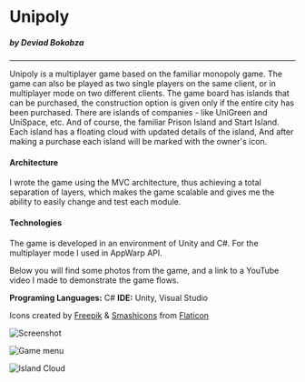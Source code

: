 # Unipoly
##### by Deviad Bokobza
------------


Unipoly is a multiplayer game based on the familiar monopoly game.
The game can also be played as two single players on the same client, or in multiplayer mode on two different clients.
The game board has islands that can be purchased, the construction option is given only if the entire city has been purchased.
There are islands of companies - like UniGreen and UniSpace, etc.
And of course, the familiar Prison Island and Start Island.
Each island has a floating cloud with updated details of the island,
And after making a purchase each island will be marked with the owner's icon.

#### Architecture
I wrote the game using the MVC architecture, thus achieving a total separation of layers, which makes the game scalable and gives me the ability to easily change and test each module.

#### Technologies 
The game is developed in an environment of Unity and C#.
For the multiplayer mode I used in AppWarp API.

Below you will find some photos from the game, and a link to a YouTube video I made to demonstrate the game flows.



**Programing Languages:** C#
**IDE:** Unity, Visual Studio

Icons created by [Freepik](https://www.flaticon.com/authors/freepik)  & [Smashicons](https://www.flaticon.com/authors/Smashicons)
from [Flaticon](https://www.flaticon.com)

![Screenshot]( https://drive.google.com/uc?id=1WQgXRSOE4O6Kws5jajYy1E7mscpYvWux)

![Game menu](https://drive.google.com/uc?id=10jQ5KCoQgexkyhKgKS6opjUw5QkQhHNp "Game menu")

![Island Cloud](https://drive.google.com/uc?id=11vWqacdmEJibI0_qlS8uCSPGgSyfAAiK "Island Cloud")
